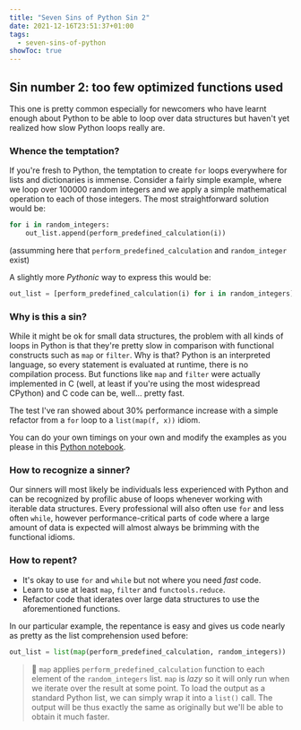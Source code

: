 ```yaml
---
title: "Seven Sins of Python Sin 2"
date: 2021-12-16T23:51:37+01:00
tags:
  - seven-sins-of-python
showToc: true
---
```


## Sin number 2: too few optimized functions used

This one is pretty common especially for newcomers who have learnt enough about Python to be able to loop over data structures but haven't yet realized how slow Python loops really are.

### Whence the temptation?

If you're fresh to Python, the temptation to create `for` loops everywhere for lists and dictionaries is immense. Consider a fairly simple example, where we loop over 100000 random integers and we apply a simple mathematical operation to each of those integers. The most straightforward solution would be:

```python
for i in random_integers:
    out_list.append(perform_predefined_calculation(i))
```

(assumming here that `perform_predefined_calculation` and `random_integer` exist)

A slightly more _Pythonic_ way to express this would be:

```python
out_list = [perform_predefined_calculation(i) for i in random_integers]
```

### Why is this a sin?

While it might be ok for small data structures, the problem with all kinds of loops in Python is that they're pretty slow in comparison with functional constructs such as `map` or `filter`. Why is that? Python is an interpreted language, so every statement is evaluated at runtime, there is no compilation process. But functions like `map` and `filter` were actually implemented in C (well, at least if you're using the most widespread CPython) and C code can be, well... pretty fast.

The test I've ran showed about 30% performance increase with a simple refactor from a `for` loop to a `list(map(f, x))` idiom.

You can do your own timings on your own and modify the examples as you please in this [Python notebook](https://github.com/kjczarne/kjczarne.github.io/tree/master/notebooks/python-sin-2.ipynb).

### How to recognize a sinner?

Our sinners will most likely be individuals less experienced with Python and can be recognized by profilic abuse of loops whenever working with iterable data structures. Every professional will also often use `for` and less often `while`, however performance-critical parts of code where a large amount of data is expected will almost always be brimming with the functional idioms.

### How to repent?

- It's okay to use `for` and `while` but not where you need _fast_ code.
- Learn to use at least `map`, `filter` and `functools.reduce`.
- Refactor code that iderates over large data structures to use the aforementioned functions.

In our particular example, the repentance is easy and gives us code nearly as pretty as the list comprehension used before:

```python
out_list = list(map(perform_predefined_calculation, random_integers))
```

> 👀 `map` applies `perform_predefined_calculation` function to each element of the `random_integers` list. `map` is _lazy_ so it will only run when we iterate over the result at some point. To load the output as a standard Python list, we can simply wrap it into a `list()` call. The output will be thus exactly the same as originally but we'll be able to obtain it much faster.
